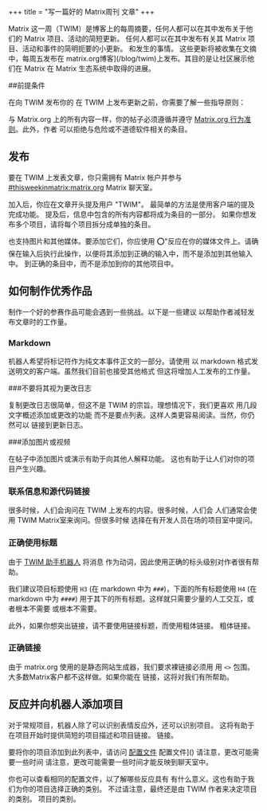 +++
title = "写一篇好的 Matrix周刊 文章"
+++

Matrix 这一周（TWIM）是博客上的每周摘要，任何人都可以在其中发布关于他们的 Matrix 项目、活动的简短更新。
任何人都可以在其中发布有关其 Matrix 项目、活动和事件的简明扼要的小更新。
和发生的事情。
这些更新将被收集在文摘中，每周五发布在
matrix.org博客](/blog/twim)上发布。其目的是让社区展示他们在 Matrix
在 Matrix 生态系统中取得的进展。

##前提条件

在向 TWIM 发布你的
在 TWIM 上发布更新之前，你需要了解一些指导原则：

与 Matrix.org 上的所有内容一样，你的帖子必须遵循并遵守
[Matrix.org 行为准则](/legal/code-of-conduct)。此外，作者
可以拒绝与危险或不道德软件相关的条目。

## 发布

要在 TWIM 上发表文章，你只需拥有 Matrix 帐户并参与
[#thisweekinmatrix:matrix.org](https://matrix.to/#/#thisweekinmatrix:matrix.org)
Matrix 聊天室。

加入后，你应在文章开头提及用户 "TWIM"。
最简单的方法是使用客户端的提及完成功能。
提及后，信息中包含的所有内容都将成为条目的一部分。
如果你想发布多个项目，请将每个项目拆分成单独的条目。

也支持图片和其他媒体。要添加它们，你应使用
⭕"反应在你的媒体文件上。请确保在输入后执行此操作，以便将其添加到正确的输入中，而不是添加到其他输入中。
到正确的条目中，而不是添加到你的其他项目中。

## 如何制作优秀作品

制作一个好的参赛作品可能会遇到一些挑战。以下是一些建议
以帮助作者减轻发布文章时的工作量。

### Markdown

机器人希望将标记符作为纯文本事件正文的一部分。请使用
以 markdown 格式发送明文的客户端。虽然我们目前也接受其他格式
但这将增加人工发布的工作量。

###不要将其视为更改日志

复制更改日志很简单，但这不是 TWIM 的宗旨。理想情况下，我们更喜欢
用几段文字概述添加或更改的功能
而不是要点列表。这样人类更容易阅读。当然，你仍然可以
链接到更新日志。

###添加图片或视频

在帖子中添加图片或演示有助于向其他人解释功能。
这也有助于让人们对你的项目产生兴趣。

### 联系信息和源代码链接

很多时候，人们会询问在 TWIM 上发布的内容。很多时候，人们会
人们通常会使用 TWIM Matrix室来询问。但很多时候
选择在有开发人员在场的项目室中提问。

### 正确使用标题

由于 [TWIM 助手机器人](https://github.com/haecker-felix/hebbot) 将消息
作为动词，因此使用正确的标头级别对作者很有帮助。

我们建议项目标题使用 `H3` (在 markdown 中为 `###`)，下面的所有标题使用 `H4` (在 markdown 中为 `####`)
用于其下的所有标题。这样就只需要少量的人工交互，或者根本不需要
或根本不需要。

此外，如果你想突出链接，请不要使用链接标题，而使用粗体链接。
粗体链接。

### 正确链接

由于 matrix.org 使用的是静态网站生成器，我们要求裸链接必须用
用 `<>` 包围。大多数Matrix客户都不这样做。如果你能在
链接，这将对我们有所帮助。

## 反应并向机器人添加项目

对于常规项目，机器人除了可以识别表情反应外，还可以识别项目。
这将有助于在项目开始时提供简短的项目描述和项目链接。
链接。

要将你的项目添加到此列表中，请访问 [配置文件](https://github.com/matrix-org/twim-config/blob/master/charts/files/config.toml)
配置文件]() 请注意，更改可能需要一些时间
请注意，更改可能需要一些时间才能反映到聊天室中。

你也可以查看相同的配置文件，以了解哪些反应具有
有什么意义。这也有助于我们为你的项目选择正确的类别。
不过请注意，最终还是由 TWIM 作者来决定项目的类别。
项目的类别。